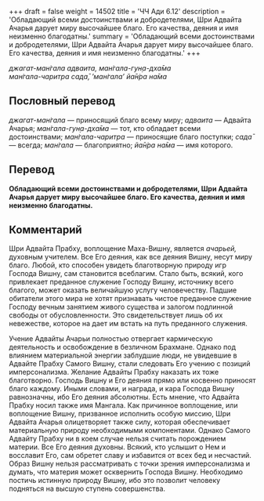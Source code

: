 +++
draft = false
weight = 14502
title = 'ЧЧ Ади 6.12'
description = 'Обладающий всеми достоинствами и добродетелями, Шри Адвайта Ачарья дарует миру высочайшее благо. Его качества, деяния и имя неизменно благодатны.'
summary = 'Обладающий всеми достоинствами и добродетелями, Шри Адвайта Ачарья дарует миру высочайшее благо. Его качества, деяния и имя неизменно благодатны.'
+++

_джагат-ман̇гала адваита, ман̇гала-гун̣а-дха̄ма  
ман̇гала-чаритра сада̄, ’ман̇гала’ йа̄н̇ра на̄ма_

## Пословный перевод

_джагат_\-_ман̇гала_ — приносящий благо всему миру; _адваита_ — Адвайта Ачарья; _ман̇гала_\-_гун̣а_\-_дха̄ма_ — тот, кто обладает всеми достоинствами; _ман̇гала_\-_чаритра_ — приносящие благо поступки; _сада̄_ — всегда; _ман̇гала_ — благоприятно; _йа̄н̇ра_ _на̄ма_ — имя которого.

## Перевод

**Обладающий всеми достоинствами и добродетелями, Шри Адвайта Ачарья дарует миру высочайшее благо. Его качества, деяния и имя неизменно благодатны.**

## Комментарий

Шри Адвайта Прабху, воплощение Маха-Вишну, является _ачарьей,_ духовным учителем. Все Его деяния, как все деяния Вишну, несут миру благо. Любой, кто способен увидеть благотворную природу игр Господа Вишну, сам становится всеблагим. Стало быть, всякий, кого привлекает преданное служение Господу Вишну, источнику всего благого, может оказать величайшую услугу человечеству. Падшие обитатели этого мира не хотят признавать чистое преданное служение Господу вечным занятием живого существа и залогом подлинной свободы от обусловленности. Это свидетельствует лишь об их невежестве, которое на дает им встать на путь преданного служения.

Учение Адвайты Ачарьи полностью отвергает кармическую деятельность и освобождение в безличном Брахмане. Однако под влиянием материальной энергии заблудшие люди, не увидевшие в Адвайте Прабху Самого Вишну, стали следовать Его учению с позиций имперсонализма. Желание Адвайты Прабху наказать их тоже благотворно. Господь Вишну и Его деяния прямо или косвенно приносят благо каждому. Иными словами, и награда, и кара Господа Вишну равнозначны, ибо Его деяния абсолютны. Есть мнение, что Адвайта Прабху носил также имя Мангала. Как причинное воплощение, или воплощение Вишну, призванное исполнить особую миссию, Шри Адвайта Ачарья олицетворяет также силу, которая обеспечивает материальную природу необходимыми компонентами. Однако Самого Адвайту Прабху ни в коем случае нельзя считать порождением материи. Все Его деяния духовны. Всякий, кто услышит о Нем и восславит Его, сам обретет славу и избавится от всех бед и несчастий. Образ Вишну нельзя рассматривать с точки зрения имперсонализма и думать, что материя может осквернить Господа Вишну. Необходимо постичь истинную природу Вишну, ибо это позволит человеку подняться на высшую ступень совершенства.
